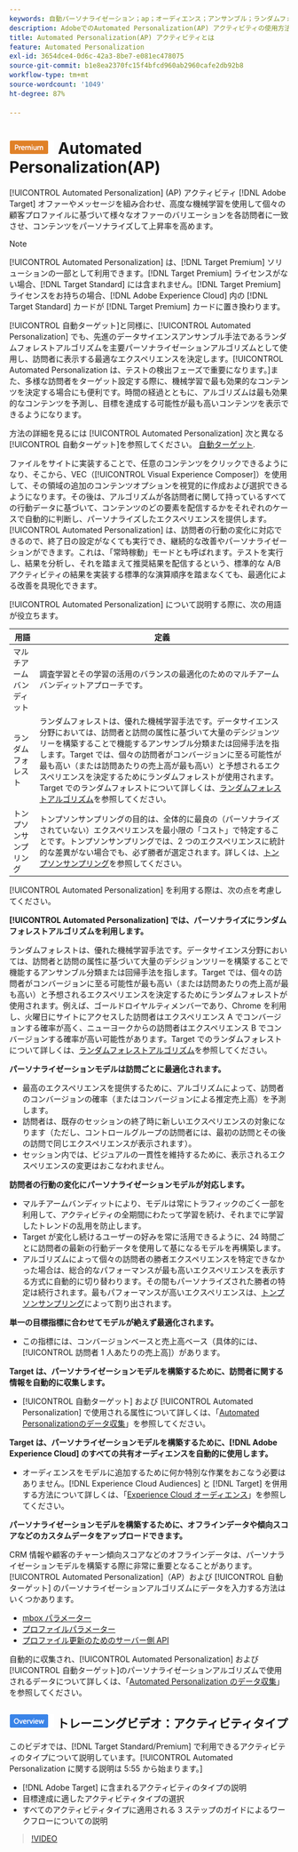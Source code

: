```yaml
---
keywords: 自動パーソナライゼーション；ap；オーディエンス；アンサンブル；ランダムフォレスト；マルチアームバンディット；トンプソンサンプリング；ml；機械学習
description: AdobeでのAutomated Personalization(AP) アクティビティの使用方法を説明します [!DNL Target] 高度な機械学習を使用して、各訪問者に異なるオファーのバリエーションを一致させる
title: Automated Personalization(AP) アクティビティとは
feature: Automated Personalization
exl-id: 3654dce4-0d6c-42a3-8be7-e081ec478075
source-git-commit: b1e8ea2370fc15f4bfcd960ab2960cafe2db92b8
workflow-type: tm+mt
source-wordcount: '1049'
ht-degree: 87%

---
```


# ![プレミアム](/help/main/assets/premium.png) Automated Personalization(AP)

[!UICONTROL Automated Personalization] (AP) アクティビティ [!DNL Adobe Target] オファーやメッセージを組み合わせ、高度な機械学習を使用して個々の顧客プロファイルに基づいて様々なオファーのバリエーションを各訪問者に一致させ、コンテンツをパーソナライズして上昇率を高めます。

>[!NOTE]
>
>[!UICONTROL Automated Personalization] は、[!DNL Target Premium] ソリューションの一部として利用できます。[!DNL Target Premium] ライセンスがない場合、[!DNL Target Standard] には含まれません。[!DNL Target Premium] ライセンスをお持ちの場合、[!DNL Adobe Experience Cloud] 内の [!DNL Target Standard] カードが [!DNL Target Premium] カードに置き換わります。

[!UICONTROL 自動ターゲット]と同様に、[!UICONTROL Automated Personalization] でも、先進のデータサイエンスアンサンブル手法であるランダムフォレストアルゴリズムを主要パーソナライゼーションアルゴリズムとして使用し、訪問者に表示する最適なエクスペリエンスを決定します。[!UICONTROL Automated Personalization は、テストの検出フェーズで重要になります。]また、多様な訪問者をターゲット設定する際に、機械学習で最も効果的なコンテンツを決定する場合にも便利です。時間の経過とともに、アルゴリズムは最も効果的なコンテンツを予測し、目標を達成する可能性が最も高いコンテンツを表示できるようになります。

方法の詳細を見るには [!UICONTROL Automated Personalization] 次と異なる [!UICONTROL 自動ターゲット]を参照してください。 [自動ターゲット](/help/main/c-activities/auto-target/auto-target-to-optimize.md).

ファイルをサイトに実装することで、任意のコンテンツをクリックできるようになり、そこから、VEC（[!UICONTROL Visual Experience Composer]）を使用して、その領域の追加のコンテンツオプションを視覚的に作成および選択できるようになります。その後は、アルゴリズムが各訪問者に関して持っているすべての行動データに基づいて、コンテンツのどの要素を配信するかをそれぞれのケースで自動的に判断し、パーソナライズしたエクスペリエンスを提供します。[!UICONTROL Automated Personalization] は、訪問者の行動の変化に対応できるので、終了日の設定がなくても実行でき、継続的な改善やパーソナライゼーションができます。これは、「常時稼動」モードとも呼ばれます。テストを実行し、結果を分析し、それを踏まえて推奨結果を配信するという、標準的な A/B アクティビティの結果を実装する標準的な演算順序を踏まなくても、最適化による改善を具現化できます。

[!UICONTROL Automated Personalization] について説明する際に、次の用語が役立ちます。

| 用語 | 定義 |
|---|---|
| マルチアームバンディット | 調査学習とその学習の活用のバランスの最適化のためのマルチアームバンディットアプローチです。 |
| ランダムフォレスト | ランダムフォレストは、優れた機械学習手法です。データサイエンス分野においては、訪問者と訪問の属性に基づいて大量のデシジョンツリーを構築することで機能するアンサンブル分類または回帰手法を指します。Target では、個々の訪問者がコンバージョンに至る可能性が最も高い（または訪問あたりの売上高が最も高い）と予想されるエクスペリエンスを決定するためにランダムフォレストが使用されます。Target でのランダムフォレストについて詳しくは、[ランダムフォレストアルゴリズム](/help/main/c-activities/t-automated-personalization/algo-random-forest.md)を参照してください。 |
| トンプソンサンプリング | トンプソンサンプリングの目的は、全体的に最良の（パーソナライズされていない）エクスペリエンスを最小限の「コスト」で特定することです。トンプソンサンプリングでは、2 つのエクスペリエンスに統計的な差異がない場合でも、必ず勝者が選定されます。詳しくは、[トンプソンサンプリング](https://en.wikipedia.org/wiki/Thompson_sampling)を参照してください。 |

[!UICONTROL Automated Personalization] を利用する際は、次の点を考慮してください。

**[!UICONTROL Automated Personalization] では、パーソナライズにランダムフォレストアルゴリズムを利用します。**

ランダムフォレストは、優れた機械学習手法です。データサイエンス分野においては、訪問者と訪問の属性に基づいて大量のデシジョンツリーを構築することで機能するアンサンブル分類または回帰手法を指します。Target では、個々の訪問者がコンバージョンに至る可能性が最も高い（または訪問あたりの売上高が最も高い）と予想されるエクスペリエンスを決定するためにランダムフォレストが使用されます。例えば、ゴールドロイヤルティメンバーであり、Chrome を利用し、火曜日にサイトにアクセスした訪問者はエクスペリエンス A でコンバージョンする確率が高く、ニューヨークからの訪問者はエクスペリエンス B でコンバージョンする確率が高い可能性があります。Target でのランダムフォレストについて詳しくは、[ランダムフォレストアルゴリズム](/help/main/c-activities/t-automated-personalization/algo-random-forest.md)を参照してください。

**パーソナライゼーションモデルは訪問ごとに最適化されます。**

* 最高のエクスペリエンスを提供するために、アルゴリズムによって、訪問者のコンバージョンの確率（またはコンバージョンによる推定売上高）を予測します。
* 訪問者は、既存のセッションの終了時に新しいエクスペリエンスの対象になります（ただし、コントロールグループの訪問者には、最初の訪問とその後の訪問で同じエクスペリエンスが表示されます）。
* セッション内では、ビジュアルの一貫性を維持するために、表示されるエクスペリエンスの変更はおこなわれません。

**訪問者の行動の変化にパーソナライゼーションモデルが対応します。**

* マルチアームバンディットにより、モデルは常にトラフィックのごく一部を利用して、アクティビティの全期間にわたって学習を続け、それまでに学習したトレンドの乱用を防止します。
* Target が変化し続けるユーザーの好みを常に活用できるように、24 時間ごとに訪問者の最新の行動データを使用して基になるモデルを再構築します。
* アルゴリズムによって個々の訪問者の勝者エクスペリエンスを特定できなかった場合は、総合的なパフォーマンスが最も高いエクスペリエンスを表示する方式に自動的に切り替わります。その間もパーソナライズされた勝者の特定は続行されます。最もパフォーマンスが高いエクスペリエンスは、[トンプソンサンプリング](https://en.wikipedia.org/wiki/Thompson_sampling)によって割り出されます。

**単一の目標指標に合わせてモデルが絶えず最適化されます。**

* この指標には、コンバージョンベースと売上高ベース（具体的には、[!UICONTROL 訪問者 1 人あたりの売上高]）があります。

**Target は、パーソナライゼーションモデルを構築するために、訪問者に関する情報を自動的に収集します。**

* [!UICONTROL 自動ターゲット] および [!UICONTROL Automated Personalization] で使用される属性について詳しくは、「[Automated Personalizationのデータ収集](/help/main/c-activities/t-automated-personalization/ap-data.md)」を参照してください。

**Target は、パーソナライゼーションモデルを構築するために、[!DNL Adobe Experience Cloud] のすべての共有オーディエンスを自動的に使用します。**

* オーディエンスをモデルに追加するために何か特別な作業をおこなう必要はありません。[!DNL Experience Cloud Audiences] と [!DNL Target] を併用する方法について詳しくは、「[Experience Cloud オーディエンス](/help/main/c-integrating-target-with-mac/mmp.md)」を参照してください。

**パーソナライゼーションモデルを構築するために、オフラインデータや傾向スコアなどのカスタムデータをアップロードできます。**

CRM 情報や顧客のチャーン傾向スコアなどのオフラインデータは、パーソナライゼーションモデルを構築する際に非常に重要となることがあります。[!UICONTROL Automated Personalization]（AP）および [!UICONTROL 自動ターゲット] のパーソナライゼーションアルゴリズムにデータを入力する方法はいくつかあります。

* [mbox パラメーター](https://developer.adobe.com/target/before-implement/methods-to-get-data-into-target/methods-to-get-data-into-target/)
* [プロファイルパラメーター](https://developer.adobe.com/target/before-implement/methods-to-get-data-into-target/methods-to-get-data-into-target/)
* [プロファイル更新のためのサーバー側 API](https://developer.adobe.com/target/before-implement/methods-to-get-data-into-target/methods-to-get-data-into-target/)

自動的に収集され、[!UICONTROL Automated Personalization] および[!UICONTROL 自動ターゲット]のパーソナライゼーションアルゴリズムで使用されるデータについて詳しくは、「[Automated Personalization のデータ収集](/help/main/c-activities/t-automated-personalization/ap-data.md)」を参照してください。

## ![概要バッジ](/help/main/assets/overview.png) トレーニングビデオ：アクティビティタイプ

このビデオでは、[!DNL Target Standard/Premium] で利用できるアクティビティのタイプについて説明しています。[!UICONTROL Automated Personalization に関する説明は 5:55 から始まります。]

* [!DNL Adobe Target] に含まれるアクティビティのタイプの説明
* 目標達成に適したアクティビティタイプの選択
* すべてのアクティビティタイプに適用される 3 ステップのガイドによるワークフローについての説明

>[!VIDEO](https://video.tv.adobe.com/v/17386)
